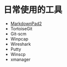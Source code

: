 # 日常使用的工具

- [MarkdownPad2](http://markdownpad.com/download.html)
- TortoiseGit
- Git-scm
- Winpcap
- Wireshark
- Putty
- Winscp
- xmanager
